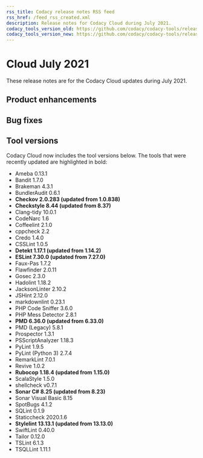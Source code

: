 ```yaml
---
rss_title: Codacy release notes RSS feed
rss_href: /feed_rss_created.xml
description: Release notes for Codacy Cloud during July 2021.
codacy_tools_version_old: https://github.com/codacy/codacy-tools/releases/tag/3.1.0
codacy_tools_version_new: https://github.com/codacy/codacy-tools/releases/tag/3.6.0
---
```


# Cloud July 2021

These release notes are for the Codacy Cloud updates during July 2021.

<!--TODO Check these issues

Jira issues without release notes:

Epics:
-   https://codacy.atlassian.net/browse/CY-4676
-   https://codacy.atlassian.net/browse/CY-4654
-   https://codacy.atlassian.net/browse/CY-4617
-   https://codacy.atlassian.net/browse/CY-4605
-   https://codacy.atlassian.net/browse/CY-4216

Bugs:


Jira issues with disabled release notes:

Epics:

Bugs:
-   https://codacy.atlassian.net/browse/CY-4852
-   https://codacy.atlassian.net/browse/CY-4847
-   https://codacy.atlassian.net/browse/CY-4846
-   https://codacy.atlassian.net/browse/CY-4764
-   https://codacy.atlassian.net/browse/CY-4759
-   https://codacy.atlassian.net/browse/CY-4756
-   https://codacy.atlassian.net/browse/CY-4745
-   https://codacy.atlassian.net/browse/CY-4737

-->

## Product enhancements


## Bug fixes


## Tool versions

Codacy Cloud now includes the tool versions below. The tools that were recently updated are highlighted in bold:

-   Ameba 0.13.1
-   Bandit 1.7.0
-   Brakeman 4.3.1
-   BundlerAudit 0.6.1
-   **Checkov 2.0.283 (updated from 1.0.838)**
-   **Checkstyle 8.44 (updated from 8.37)**
-   Clang-tidy 10.0.1
-   CodeNarc 1.6
-   Coffeelint 2.1.0
-   cppcheck 2.2
-   Credo 1.4.0
-   CSSLint 1.0.5
-   **Detekt 1.17.1 (updated from 1.14.2)**
-   **ESLint 7.30.0 (updated from 7.27.0)**
-   Faux-Pas 1.7.2
-   Flawfinder 2.0.11
-   Gosec 2.3.0
-   Hadolint 1.18.2
-   JacksonLinter 2.10.2
-   JSHint 2.12.0
-   markdownlint 0.23.1
-   PHP Code Sniffer 3.6.0
-   PHP Mess Detector 2.8.1
-   **PMD 6.36.0 (updated from 6.33.0)**
-   PMD (Legacy) 5.8.1
-   Prospector 1.3.1
-   PSScriptAnalyzer 1.18.3
-   PyLint 1.9.5
-   PyLint (Python 3) 2.7.4
-   RemarkLint 7.0.1
-   Revive 1.0.2
-   **Rubocop 1.18.4 (updated from 1.15.0)**
-   ScalaStyle 1.5.0
-   shellcheck v0.7.1
-   **Sonar C# 8.25 (updated from 8.23)**
-   Sonar Visual Basic 8.15
-   SpotBugs 4.1.2
-   SQLint 0.1.9
-   Staticcheck 2020.1.6
-   **Stylelint 13.13.1 (updated from 13.13.0)**
-   SwiftLint 0.40.0
-   Tailor 0.12.0
-   TSLint 6.1.3
-   TSQLLint 1.11.1
